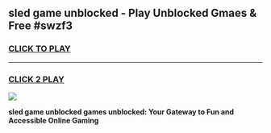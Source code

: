 
## sled game unblocked - Play Unblocked Gmaes & Free #swzf3
<h3>
<a href="https://news.freeplayer.one?title=sled_game_unblocked&ref=24F">CLICK TO PLAY</a></h3>
<hr>

<h3>
<a href="https://news.freeplayer.one?title=sled_game_unblocked&ref=24F">CLICK 2 PLAY</a>
  
</h3>

<a href="https://news.freeplayer.one?title=sled_game_unblocked&ref=24F/"><img src="https://clearcache.store/games.png"></a>


**sled game unblocked games unblocked: Your Gateway to Fun and Accessible Online Gaming**

